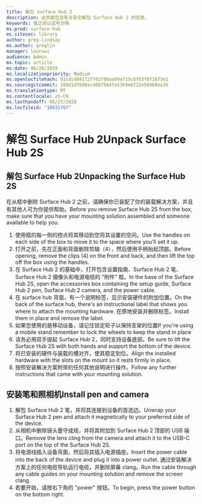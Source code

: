 ```yaml
---
title: 解包 Surface Hub 2
description: 此页面包含有关安全解包 Surface Hub 2 的信息。
keywords: 值之间以逗号分隔
ms.prod: surface-hub
ms.sitesec: library
author: greg-lindsay
ms.author: greglin
manager: laurawi
audience: Admin
ms.topic: article
ms.date: 06/20/2019
ms.localizationpriority: Medium
ms.openlocfilehash: 01cdcd041727702f98aa09e715c8f03f071673e1
ms.sourcegitcommit: 109d1d7608ac4667564fa5369e8722e569b8ea36
ms.translationtype: MT
ms.contentlocale: zh-CN
ms.lasthandoff: 06/27/2020
ms.locfileid: "10831767"
---
```

# <span data-ttu-id="1f8f8-104">解包 Surface Hub 2</span><span class="sxs-lookup"><span data-stu-id="1f8f8-104">Unpack Surface Hub 2S</span></span>

## <span data-ttu-id="1f8f8-105">解包 Surface Hub 2</span><span class="sxs-lookup"><span data-stu-id="1f8f8-105">Unpacking the Surface Hub 2S</span></span>

<span data-ttu-id="1f8f8-106">在从框中删除 Surface Hub 2 之前，请确保你已装配了你的装载解决方案，并且有其他人可为你提供帮助。</span><span class="sxs-lookup"><span data-stu-id="1f8f8-106">Before you remove Surface Hub 2S from the box, make sure that you have your mounting solution assembled and someone available to help you.</span></span>

1. <span data-ttu-id="1f8f8-107">使用框的每一侧的控点将其移动到您将其设置的空间。</span><span class="sxs-lookup"><span data-stu-id="1f8f8-107">Use the handles on each side of the box to move it to the space where you'll set it up.</span></span>
2. <span data-ttu-id="1f8f8-108">打开之前，先在正面和背面删除剪辑（4），然后使用手柄抬起顶部。</span><span class="sxs-lookup"><span data-stu-id="1f8f8-108">Before opening, remove the clips (4) on the front and back, and then lift the top off the box using the handles.</span></span>
3. <span data-ttu-id="1f8f8-109">在 Surface Hub 2 的基础中，打开包含设置指南、Surface Hub 2 笔、Surface Hub 2 摄像头和电源电缆的 "附件" 框。</span><span class="sxs-lookup"><span data-stu-id="1f8f8-109">In the base of the Surface Hub 2S, open the accessories box containing the setup guide, Surface Hub 2 pen, Surface Hub 2 camera, and the power cable.</span></span>
4. <span data-ttu-id="1f8f8-110">在 surface hub 背面，有一个说明标签，显示安装硬件的附加位置。</span><span class="sxs-lookup"><span data-stu-id="1f8f8-110">On the back of the surface hub, there's an instructional label that shows you where to attach the mounting hardware.</span></span> <span data-ttu-id="1f8f8-111">在原地安装并删除标签。</span><span class="sxs-lookup"><span data-stu-id="1f8f8-111">Install them in place and remove the label.</span></span>
5. <span data-ttu-id="1f8f8-112">如果您使用的是移动设备，请记住锁定轮子以保持支架的位置</span><span class="sxs-lookup"><span data-stu-id="1f8f8-112">If you're using a mobile stand remember to lock the wheels to keep the stand in place</span></span>
6. <span data-ttu-id="1f8f8-113">请务必用双手提起 Surface Hub 2，同时支持设备底部。</span><span class="sxs-lookup"><span data-stu-id="1f8f8-113">Be sure to lift the Surface Hub 2S with both hands and support the bottom of the device.</span></span>
7. <span data-ttu-id="1f8f8-114">将已安装的硬件与装载的槽对齐，使其稳定到位。</span><span class="sxs-lookup"><span data-stu-id="1f8f8-114">Align the installed hardware with the slots on the mount so it rests firmly in place.</span></span>
8. <span data-ttu-id="1f8f8-115">按照安装解决方案附带的任何其他说明进行操作。</span><span class="sxs-lookup"><span data-stu-id="1f8f8-115">Follow any further instructions that came with your mounting solution.</span></span>

## <span data-ttu-id="1f8f8-116">安装笔和照相机</span><span class="sxs-lookup"><span data-stu-id="1f8f8-116">Install pen and camera</span></span>

1. <span data-ttu-id="1f8f8-117">解包 Surface Hub 2 笔，并将其连接到设备的首选边。</span><span class="sxs-lookup"><span data-stu-id="1f8f8-117">Unwrap your Surface Hub 2 pen and attach it magnetically to your preferred side of the device.</span></span>
2. <span data-ttu-id="1f8f8-118">从相机中删除镜头墨守成规，并将其附加到 Surface Hub 2 顶部的 USB 端口。</span><span class="sxs-lookup"><span data-stu-id="1f8f8-118">Remove the lens cling from the camera and attach it to the USB-C port on the top of the Surface Hub 2S.</span></span>
3. <span data-ttu-id="1f8f8-119">将电源线插入设备背面，然后将其插入电源插座。</span><span class="sxs-lookup"><span data-stu-id="1f8f8-119">Insert the power cable into the back of the device and plug it into a power outlet.</span></span> <span data-ttu-id="1f8f8-120">通过安装解决方案上的任何电缆导轨运行电缆，并删除屏幕 clang。</span><span class="sxs-lookup"><span data-stu-id="1f8f8-120">Run the cable through any cable guides on your mounting solution and remove the screen clang.</span></span>
4. <span data-ttu-id="1f8f8-121">若要开始，请按右下角的 "power" 按钮。</span><span class="sxs-lookup"><span data-stu-id="1f8f8-121">To begin, press the power button on the bottom right.</span></span>
